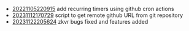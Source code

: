 - [20221105220915](/zet/20221105220915/README.md) add recurring timers using github cron actions
- [20231112170729](/zet/20231112170729/README.md) script to get remote github URL from git repository
- [20231122205624](/zet/20231122205624/README.md) zkvr bugs fixed and features added
